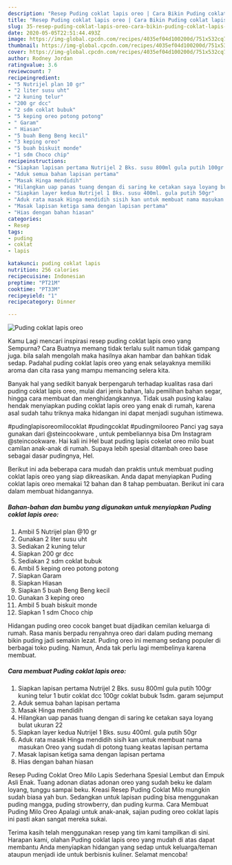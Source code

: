 ```yaml
---
description: "Resep Puding coklat lapis oreo | Cara Bikin Puding coklat lapis oreo Yang Enak Dan Mudah"
title: "Resep Puding coklat lapis oreo | Cara Bikin Puding coklat lapis oreo Yang Enak Dan Mudah"
slug: 35-resep-puding-coklat-lapis-oreo-cara-bikin-puding-coklat-lapis-oreo-yang-enak-dan-mudah
date: 2020-05-05T22:51:44.493Z
image: https://img-global.cpcdn.com/recipes/4035ef04d100200d/751x532cq70/puding-coklat-lapis-oreo-foto-resep-utama.jpg
thumbnail: https://img-global.cpcdn.com/recipes/4035ef04d100200d/751x532cq70/puding-coklat-lapis-oreo-foto-resep-utama.jpg
cover: https://img-global.cpcdn.com/recipes/4035ef04d100200d/751x532cq70/puding-coklat-lapis-oreo-foto-resep-utama.jpg
author: Rodney Jordan
ratingvalue: 3.6
reviewcount: 7
recipeingredient:
- "5 Nutrijel plan 10 gr"
- "2 liter susu uht"
- "2 kuning telur"
- "200 gr dcc"
- "2 sdm coklat bubuk"
- "5 keping oreo potong potong"
- " Garam"
- " Hiasan"
- "5 buah Beng Beng kecil"
- "3 keping oreo"
- "5 buah biskuit monde"
- "1 sdm Choco chip"
recipeinstructions:
- "Siapkan lapisan pertama Nutrijel 2 Bks. susu 800ml gula putih 100gr kuning telur 1 butir coklat dcc 100gr coklat bubuk 1sdm. garam sejumput"
- "Aduk semua bahan lapisan pertama"
- "Masak Hinga mendidih"
- "Hilangkan uap panas tuang dengan di saring ke cetakan saya loyang bulat ukuran 22"
- "Siapkan layer kedua Nutrijel 1 Bks. susu 400ml. gula putih 50gr"
- "Aduk rata masak Hinga mendidih sisih kan untuk membuat nama masukan Oreo yang sudah di potong tuang keatas lapisan pertama"
- "Masak lapisan ketiga sama dengan lapisan pertama"
- "Hias dengan bahan hiasan"
categories:
- Resep
tags:
- puding
- coklat
- lapis

katakunci: puding coklat lapis 
nutrition: 256 calories
recipecuisine: Indonesian
preptime: "PT21M"
cooktime: "PT33M"
recipeyield: "1"
recipecategory: Dinner

---
```



![Puding coklat lapis oreo](https://img-global.cpcdn.com/recipes/4035ef04d100200d/751x532cq70/puding-coklat-lapis-oreo-foto-resep-utama.jpg)

Kamu Lagi mencari inspirasi resep puding coklat lapis oreo yang Sempurna? Cara Buatnya memang tidak terlalu sulit namun tidak gampang juga. bila salah mengolah maka hasilnya akan hambar dan bahkan tidak sedap. Padahal puding coklat lapis oreo yang enak selayaknya memiliki aroma dan cita rasa yang mampu memancing selera kita.

Banyak hal yang sedikit banyak berpengaruh terhadap kualitas rasa dari puding coklat lapis oreo, mulai dari jenis bahan, lalu pemilihan bahan segar, hingga cara membuat dan menghidangkannya. Tidak usah pusing kalau hendak menyiapkan puding coklat lapis oreo yang enak di rumah, karena asal sudah tahu triknya maka hidangan ini dapat menjadi suguhan istimewa.

#pudinglapisoreomilocoklat #pudingcoklat #pudingmilooreo Panci yag saya gunakan dari @steincookware , untuk pembeliannya bisa Dm Instagram @steincookware. Hai kali ini Hel buat puding lapis cokelat oreo milo buat camilan anak-anak di rumah. Supaya lebih spesial ditambah oreo base sebagai dasar pudingnya, Hel.


Berikut ini ada beberapa cara mudah dan praktis untuk membuat puding coklat lapis oreo yang siap dikreasikan. Anda dapat menyiapkan Puding coklat lapis oreo memakai 12 bahan dan 8 tahap pembuatan. Berikut ini cara dalam membuat hidangannya.

<!--inarticleads1-->

##### Bahan-bahan dan bumbu yang digunakan untuk menyiapkan Puding coklat lapis oreo:

1. Ambil 5 Nutrijel plan @10 gr
1. Gunakan 2 liter susu uht
1. Sediakan 2 kuning telur
1. Siapkan 200 gr dcc
1. Sediakan 2 sdm coklat bubuk
1. Ambil 5 keping oreo potong potong
1. Siapkan  Garam
1. Siapkan  Hiasan
1. Siapkan 5 buah Beng Beng kecil
1. Gunakan 3 keping oreo
1. Ambil 5 buah biskuit monde
1. Siapkan 1 sdm Choco chip


Hidangan puding oreo cocok banget buat dijadikan cemilan keluarga di rumah. Rasa manis berpadu renyahnya oreo dari dalam puding memang bikin puding jadi semakin lezat. Puding oreo ini memang sedang populer di berbagai toko puding. Namun, Anda tak perlu lagi membelinya karena membuat. 

<!--inarticleads2-->

##### Cara membuat Puding coklat lapis oreo:

1. Siapkan lapisan pertama Nutrijel 2 Bks. susu 800ml gula putih 100gr kuning telur 1 butir coklat dcc 100gr coklat bubuk 1sdm. garam sejumput
1. Aduk semua bahan lapisan pertama
1. Masak Hinga mendidih
1. Hilangkan uap panas tuang dengan di saring ke cetakan saya loyang bulat ukuran 22
1. Siapkan layer kedua Nutrijel 1 Bks. susu 400ml. gula putih 50gr
1. Aduk rata masak Hinga mendidih sisih kan untuk membuat nama masukan Oreo yang sudah di potong tuang keatas lapisan pertama
1. Masak lapisan ketiga sama dengan lapisan pertama
1. Hias dengan bahan hiasan


Resep Puding Coklat Oreo Milo Lapis Sederhana Spesial Lembut dan Empuk Asli Enak. Tuang adonan diatas adonan oreo yang sudah beku ke dalam loyang, tunggu sampai beku. Kreasi Resep Puding Coklat Milo mungkin sudah biasa yah bun. Sedangkan untuk lapisan puding bisa menggunakan puding mangga, puding strowberry, dan puding kurma. Cara Membuat Puding Milo Oreo  Apalagi untuk anak-anak, sajian puding oreo coklat lapis ini pasti akan sangat mereka sukai. 

Terima kasih telah menggunakan resep yang tim kami tampilkan di sini. Harapan kami, olahan Puding coklat lapis oreo yang mudah di atas dapat membantu Anda menyiapkan hidangan yang sedap untuk keluarga/teman ataupun menjadi ide untuk berbisnis kuliner. Selamat mencoba!
